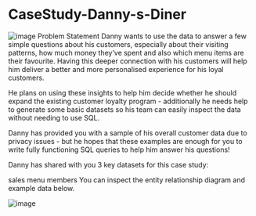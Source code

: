 # CaseStudy-Danny-s-Diner
![image](https://github.com/Minakshi85/CaseStudy-Danny-s-Diner/assets/58382167/e3efee39-21a5-4387-b0c5-c11fd13ff5e8)
Problem Statement
Danny wants to use the data to answer a few simple questions about his customers, especially about their visiting patterns, how much money they’ve spent and also which menu items are their favourite. Having this deeper connection with his customers will help him deliver a better and more personalised experience for his loyal customers.

He plans on using these insights to help him decide whether he should expand the existing customer loyalty program - additionally he needs help to generate some basic datasets so his team can easily inspect the data without needing to use SQL.

Danny has provided you with a sample of his overall customer data due to privacy issues - but he hopes that these examples are enough for you to write fully functioning SQL queries to help him answer his questions!

Danny has shared with you 3 key datasets for this case study:

sales
menu
members
You can inspect the entity relationship diagram and example data below.



![image](https://github.com/Minakshi85/CaseStudy-Danny-s-Diner/assets/58382167/ee02fa0c-3128-4523-8380-9e89ef6ffbf8)
